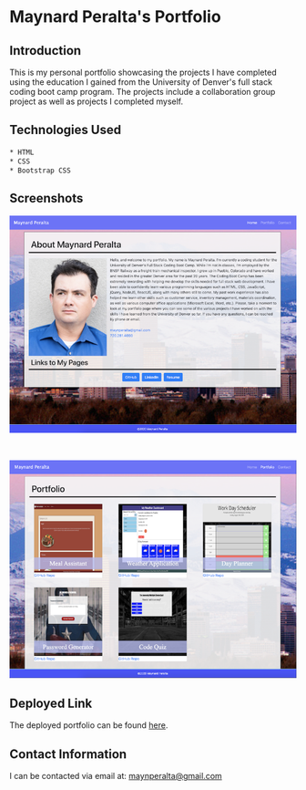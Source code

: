 # Maynard Peralta's Portfolio


## Introduction

This is my personal portfolio showcasing the projects I have completed using the education I gained from the University of Denver's full stack coding boot camp program. The projects include a collaboration group project as well as projects I completed myself. 

## Technologies Used
    * HTML
    * CSS
    * Bootstrap CSS
  
## Screenshots

![](assets/page1.png)

<br/>

![](assets/page2.png)

## Deployed Link

The deployed portfolio can be found [here](https://maynperalta.github.io/Maynard-Peralta-Portfolio/).

## Contact Information
I can be contacted via email at:
<maynperalta@gmail.com>
<br/>
